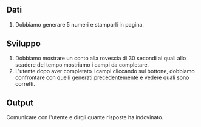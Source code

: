 ## Dati
1. Dobbiamo  generare 5 numeri e stamparli in pagina.

## Sviluppo
1. Dobbiamo mostrare un conto alla rovescia di 30 secondi ai quali allo scadere   del tempo mostriamo i campi da completare.
2. L'utente dopo aver completato i campi cliccando sul bottone, dobbiamo confrontare con quelli generati precedentemente e vedere quali sono corretti.

## Output
Comunicare con l'utente e dirgli quante risposte ha indovinato.
